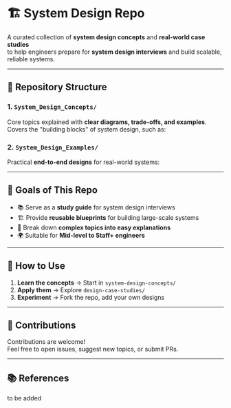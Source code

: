 # 🏗️ System Design Repo

A curated collection of **system design concepts** and **real-world case studies**  
to help engineers prepare for **system design interviews** and build scalable,  
reliable systems.

---

## 📁 Repository Structure

### 1. `System_Design_Concepts/`
Core topics explained with **clear diagrams, trade-offs, and examples**.  
Covers the "building blocks" of system design, such as:


### 2. `System_Design_Examples/`
Practical **end-to-end designs** for real-world systems:


---

## 🎯 Goals of This Repo
- 📚 Serve as a **study guide** for system design interviews
- 🏗 Provide **reusable blueprints** for building large-scale systems
- 🧠 Break down **complex topics into easy explanations**
- 🌍 Suitable for **Mid-level to Staff+ engineers**

---

## 📌 How to Use
1. **Learn the concepts** → Start in `system-design-concepts/`
2. **Apply them** → Explore `design-case-studies/`
3. **Experiment** → Fork the repo, add your own designs

---

## 🤝 Contributions
Contributions are welcome!  
Feel free to open issues, suggest new topics, or submit PRs.

---

## 📚 References
to be added 
